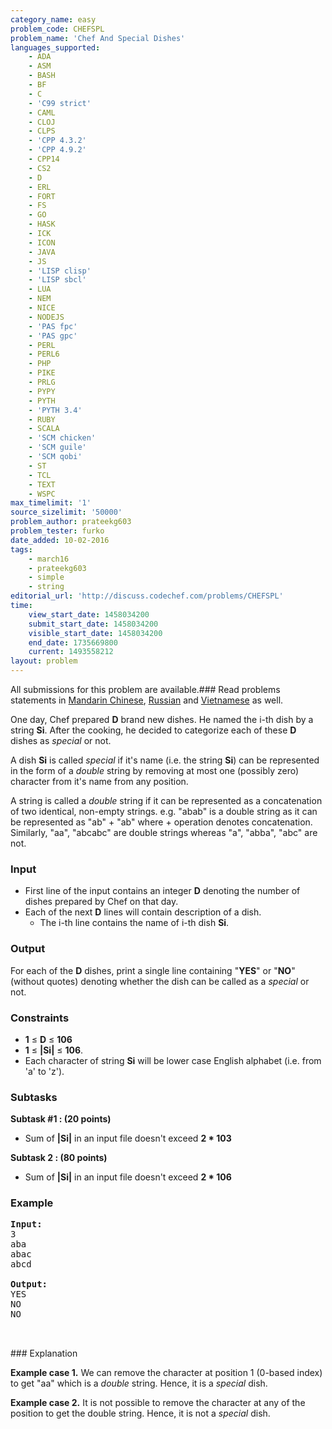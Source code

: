 ```yaml
---
category_name: easy
problem_code: CHEFSPL
problem_name: 'Chef And Special Dishes'
languages_supported:
    - ADA
    - ASM
    - BASH
    - BF
    - C
    - 'C99 strict'
    - CAML
    - CLOJ
    - CLPS
    - 'CPP 4.3.2'
    - 'CPP 4.9.2'
    - CPP14
    - CS2
    - D
    - ERL
    - FORT
    - FS
    - GO
    - HASK
    - ICK
    - ICON
    - JAVA
    - JS
    - 'LISP clisp'
    - 'LISP sbcl'
    - LUA
    - NEM
    - NICE
    - NODEJS
    - 'PAS fpc'
    - 'PAS gpc'
    - PERL
    - PERL6
    - PHP
    - PIKE
    - PRLG
    - PYPY
    - PYTH
    - 'PYTH 3.4'
    - RUBY
    - SCALA
    - 'SCM chicken'
    - 'SCM guile'
    - 'SCM qobi'
    - ST
    - TCL
    - TEXT
    - WSPC
max_timelimit: '1'
source_sizelimit: '50000'
problem_author: prateekg603
problem_tester: furko
date_added: 10-02-2016
tags:
    - march16
    - prateekg603
    - simple
    - string
editorial_url: 'http://discuss.codechef.com/problems/CHEFSPL'
time:
    view_start_date: 1458034200
    submit_start_date: 1458034200
    visible_start_date: 1458034200
    end_date: 1735669800
    current: 1493558212
layout: problem
---
```

All submissions for this problem are available.###  Read problems statements in [Mandarin Chinese](http://www.codechef.com/download/translated/MARCH16/mandarin/CHEFSPL.pdf), [Russian](http://www.codechef.com/download/translated/MARCH16/russian/CHEFSPL.pdf) and [Vietnamese](http://www.codechef.com/download/translated/MARCH16/vietnamese/CHEFSPL.pdf) as well.

One day, Chef prepared **D** brand new dishes. He named the i-th dish by a string **Si**. After the cooking, he decided to categorize each of these **D** dishes as _special_ or not.

A dish **Si** is called _special_ if it's name (i.e. the string **Si**) can be represented in the form of a _double_ string by removing at most one (possibly zero) character from it's name from any position.

A string is called a _double_ string if it can be represented as a concatenation of two identical, non-empty strings.
e.g. "abab" is a double string as it can be represented as "ab" + "ab" where + operation denotes concatenation.
Similarly, "aa", "abcabc" are double strings whereas "a", "abba", "abc" are not.

### Input

- First line of the input contains an integer **D** denoting the number of dishes prepared by Chef on that day.
- Each of the next **D** lines will contain description of a dish. 
  - The i-th line contains the name of i-th dish **Si**.

### Output

For each of the **D** dishes, print a single line containing "**YES**" or "**NO**" (without quotes) denoting whether the dish can be called as a _special_ or not.

### Constraints

- **1** ≤ **D** ≤ **106**
- **1** ≤ **|Si|** ≤ **106**.
- Each character of string **Si** will be lower case English alphabet (i.e. from 'a' to 'z').

### Subtasks

**Subtask #1 : (20 points)**

- Sum of **|Si|** in an input file doesn't exceed **2 \* 103**

**Subtask 2 : (80 points)**

- Sum of **|Si|** in an input file doesn't exceed **2 \* 106**

### Example

<pre><b>Input:</b>
3
aba
abac
abcd

<b>Output:</b>
YES
NO
NO


</pre>### Explanation
**Example case 1.**
We can remove the character at position 1 (0-based index) to get "aa" which is a _double_ string. Hence, it is a _special_ dish.

**Example case 2.**
It is not possible to remove the character at any of the position to get the double string. Hence, it is not a _special_ dish.
